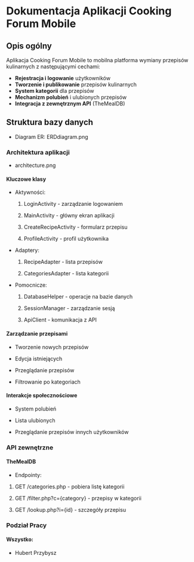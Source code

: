 # Dokumentacja Aplikacji Cooking Forum Mobile


## Opis ogólny
Aplikacja Cooking Forum Mobile to mobilna platforma wymiany przepisów kulinarnych z następującymi cechami:

- **Rejestracja i logowanie** użytkowników
- **Tworzenie i publikowanie** przepisów kulinarnych
- **System kategorii** dla przepisów
- **Mechanizm polubień** i ulubionych przepisów
- **Integracja z zewnętrznym API** (TheMealDB)

## Struktura bazy danych

- Diagram ER: ERDdiagram.png

### Architektura aplikacji
- architecture.png

#### Kluczowe klasy

- Aktywności:

  1. LoginActivity - zarządzanie logowaniem

  2. MainActivity - główny ekran aplikacji

  3. CreateRecipeActivity - formularz przepisu

  4. ProfileActivity - profil użytkownika

- Adaptery:

  1. RecipeAdapter - lista przepisów

  2. CategoriesAdapter - lista kategorii

- Pomocnicze:

  1. DatabaseHelper - operacje na bazie danych

  2. SessionManager - zarządzanie sesją

  3. ApiClient - komunikacja z API

#### Zarządzanie przepisami

- Tworzenie nowych przepisów

- Edycja istniejących

-   Przeglądanie przepisów

-   Filtrowanie po kategoriach

#### Interakcje społecznościowe

-   System polubień

-   Lista ulubionych

-   Przeglądanie przepisów innych użytkowników

### API zewnętrzne
#### TheMealDB

- Endpointy:

1.    GET /categories.php - pobiera listę kategorii

2.    GET /filter.php?c={category} - przepisy w kategorii

3.    GET /lookup.php?i={id} - szczegóły przepisu

### **Podział Pracy**
#### Wszystko:
- Hubert Przybysz
